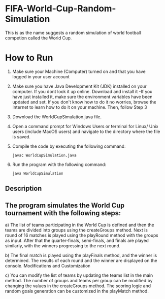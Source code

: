 # FIFA-World-Cup-Random-Simulation
This is as the name suggests a random simulation of world football competion called the World Cup. 


How to Run
==========
1) Make sure your Machine (Computer) turned on  and that you have logged in your user account

2) Make sure  you have Java Development Kit (JDK) installed on your computer. If you dont look it up online. Download and install it
      -If you have just installed it, make sure the environment variables have been updated and set. 
        If you don't know how to do it no worries, browse the Internet to learn how to do it on your machine. Then, follow Step 3

3) Download the WorldCupSimulation.java file.

4) Open a command prompt  for Windows Users or terminal for Linux/ Unix users (include MacOS users) and navigate to the directory where the file is saved.

5) Compile the code by executing the following command:

   ```
   javac WorldCupSimulation.java
   ```
   
6) Run the program with the following command:

   ```
   java WorldCupSimulation
   ```
   
   
Description
------------------
The program simulates the World Cup tournament with the following steps:
--------------------------------------------------------------------

a) The list of teams participating in the World Cup is defined and then 
the teams are divided into groups using the createGroups method.
Next is round of 16 matches is played using the playRound method with the groups as input.
After that the quarter-finals, semi-finals, and finals are played similarly, with the winners progressing to the next round.

b) The final match is played using the playFinals method, and the winner is determined.
The results of each round and the winner are displayed on the console.
Modifications and Customization

c) You can modify the list of teams by updating the teams list in the main method.
The number of groups and teams per group can be modified by changing the values in the createGroups method.
The scoring logic and random goals generation can be customized in the playMatch method.
